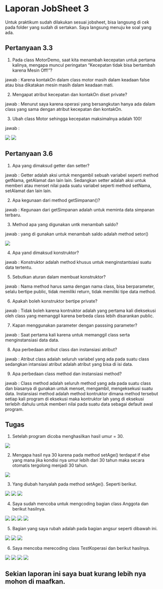 # Laporan JobSheet 3

Untuk praktikum sudah dilakukan sesuai jobsheet, bisa langsung di cek pada folder yang sudah di sertakan. Saya langsung menuju ke soal yang ada.

## Pertanyaan 3.3

1. Pada class MotorDemo, saat kita menambah kecepatan untuk pertama kalinya, mengapa
muncul peringatan “Kecepatan tidak bisa bertambah karena Mesin Off!”?

jawab : Karena kontakOn dalam class motor masih dalam keadaan false atau bisa dikatakan mesin masih dalam keadaan mati.

2. Mengapat atribut kecepatan dan kontakOn diset private?

jawab : Menurut saya karena operasi yang bersangkutan hanya ada dalam class yang sama dengan atribut kecepatan dan kontakOn.

3. Ubah class Motor sehingga kecepatan maksimalnya adalah 100!

jawab : 

<img src=gambar/3a.png>

<img src=gambar/3b.png>

## Pertanyaan 3.6

1. Apa yang dimaksud getter dan setter?

jawab : Getter adalah aksi untuk mengambil sebuah variabel seperti method getNama, getAlamat dan lain lain. Sedangkan setter adalah aksi untuk memberi atau menset nilai pada suatu variabel seperti method setNama, setAlamat dan lain lain.

2. Apa kegunaan dari method getSimpanan()?

jawab : Kegunaan dari getSimpanan adalah untuk meminta data simpanan terbaru.

3. Method apa yang digunakan untk menambah saldo?

jawab : yang di gunakan untuk menambah saldo adalah method setor()

<img src=gambar/4a.png>

4. Apa yand dimaksud konstruktor?

jawab : Konstruktor adalah method khusus untuk menginstantsiasi suatu data tertentu.

5. Sebutkan aturan dalam membuat konstruktor?

jawab : Nama method harus sama dengan nama class, bisa berparameter, selalu bertipe public, tidak memiliki return, tidak memiliki tipe data method.

6. Apakah boleh konstruktor bertipe private?

jawab : Tidak boleh karena kontruktor adalah yang pertama kali dieksekusi oleh class yang memanggil karena berbeda class lebih disarankan public.

7. Kapan menggunakan parameter dengan passsing parameter?

jawab : Saat pertama kali karena untuk memanggil class serta menginstansiasi data data.

8. Apa perbedaan atribut class dan instansiasi atribut?

jawab : Atribut class adalah seluruh variabel yang ada pada suatu class sedangkan intansiasi atribut adalah atribut yang bisa di isi data.

9. Apa perbedaan class method dan instansiasi method?

jawab : Class method adalah seluruh method yang ada pada suatu class dan biasanya di gunakan untuk menset, mengambil, mengeksekusi suatu data. Instansiasi method adalah method kontruktor dimana method tersebut setiap kali program di eksekusi maka kontruktor lah yang di eksekusi terlebih dahulu untuk memberi nilai pada suatu data sebagai default awal program.

## Tugas 

1. Setelah program dicoba menghasilkan hasil umur = 30.

<img src=gambar/t1a.png>

2. Mengapa hasil nya 30 karena pada method setAge() terdapat if else yang mana jika kondisi nya umur lebih dari 30 tahun maka secara otomatis tergolong menjadi 30 tahun.

<img src=gambar/t2a.png>

3. Yang diubah hanyalah pada method setAge(). Seperti berikut.

<img src=gambar/t3a.png>

<img src=gambar/t3b.png>

<img src=gambar/t3c.png>

4. Saya sudah mencoba untuk mengcoding bagian class Anggota dan berikut hasilnya.

<img src=gambar/t4a.png>

<img src=gambar/t4b.png>

<img src=gambar/t4c.png>

<img src=gambar/t4d.png>

5. Bagian yang saya rubah adalah pada bagian angsur seperti dibawah ini.

<img src=gambar/t5a.png>

<img src=gambar/t5b.png>

<img src=gambar/t5c.png>

6. Saya mencoba merecoding class TestKoperasi dan berikut hasilnya.

<img src=gambar/t6a.png>

<img src=gambar/t6b.png>

<img src=gambar/t6c.png>

<img src=gambar/t6d.png>

## Sekian laporan ini saya buat kurang lebih nya mohon di maafkan.